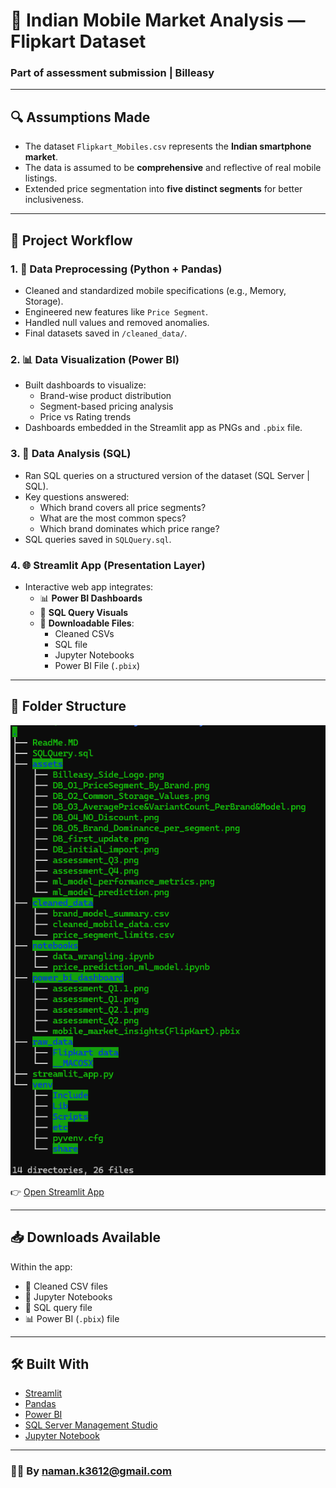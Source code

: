 # 📱 Indian Mobile Market Analysis — Flipkart Dataset

### Part of assessment submission | Billeasy

---

## 🔍 Assumptions Made

- The dataset `Flipkart_Mobiles.csv` represents the **Indian smartphone market**.
- The data is assumed to be **comprehensive** and reflective of real mobile listings.
- Extended price segmentation into **five distinct segments** for better inclusiveness.

---

## 🔄 Project Workflow

### 1. 🧹 Data Preprocessing (Python + Pandas)
- Cleaned and standardized mobile specifications (e.g., Memory, Storage).
- Engineered new features like `Price Segment`.
- Handled null values and removed anomalies.
- Final datasets saved in `/cleaned_data/`.

### 2. 📊 Data Visualization (Power BI)
- Built dashboards to visualize:
  - Brand-wise product distribution
  - Segment-based pricing analysis
  - Price vs Rating trends
- Dashboards embedded in the Streamlit app as PNGs and `.pbix` file.

### 3. 🧾 Data Analysis (SQL)
- Ran SQL queries on a structured version of the dataset (SQL Server | SQL).
- Key questions answered:
  - Which brand covers all price segments?
  - What are the most common specs?
  - Which brand dominates which price range?
- SQL queries saved in `SQLQuery.sql`.

### 4. 🌐 Streamlit App (Presentation Layer)
- Interactive web app integrates:
  - 📊 **Power BI Dashboards**
  - 📄 **SQL Query Visuals**
  - 📁 **Downloadable Files**:
    - Cleaned CSVs
    - SQL file
    - Jupyter Notebooks
    - Power BI File (`.pbix`)

---

## 📁 Folder Structure

![Working Tree](https://github.com/NamanKumar24-hub/mobile-market-analysis-streamlit/blob/main/assets/project_tree.png)

👉 [Open Streamlit App](https://mobile-market-analysis-billeasy.streamlit.app/)  

---

## 📥 Downloads Available

Within the app:
- 📁 Cleaned CSV files
- 📘 Jupyter Notebooks
- 🧾 SQL query file
- 📊 Power BI (`.pbix`) file

---

## 🛠️ Built With

- [Streamlit](https://streamlit.io)
- [Pandas](https://pandas.pydata.org)
- [Power BI](https://powerbi.microsoft.com)
- [SQL Server Management Studio](https://learn.microsoft.com/en-us/ssms/)
- [Jupyter Notebook](https://jupyter.org)


---
### 👨‍💻 By [naman.k3612@gmail.com](mailto:naman.k3612@gmail.com)
